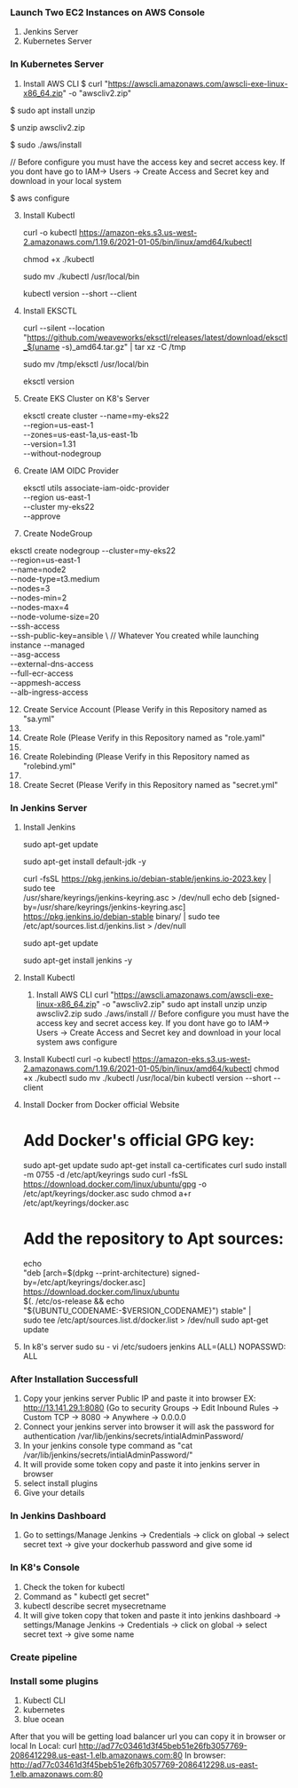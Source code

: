 ### Launch Two EC2 Instances on AWS Console
1. Jenkins Server
2. Kubernetes Server

### In Kubernetes Server
1. Install AWS CLI
  $ curl "https://awscli.amazonaws.com/awscli-exe-linux-x86_64.zip" -o "awscliv2.zip"


  $ sudo apt install unzip

  
  $ unzip awscliv2.zip

  
  $ sudo ./aws/install

  
   // Before configure you must have the access key and secret access key. If you dont have go to IAM-> Users -> Create Access and Secret key and download in your local system
   
   
   $ aws configure

   
3. Install Kubectl

   

   curl -o kubectl https://amazon-eks.s3.us-west-2.amazonaws.com/1.19.6/2021-01-05/bin/linux/amd64/kubectl


   chmod +x ./kubectl


   sudo mv ./kubectl /usr/local/bin


   kubectl version --short --client

   
5. Install EKSCTL


   curl --silent --location "https://github.com/weaveworks/eksctl/releases/latest/download/eksctl_$(uname -s)_amd64.tar.gz" | tar xz -C /tmp


    sudo mv /tmp/eksctl /usr/local/bin


   eksctl version

   
7. Create EKS Cluster on K8's Server


   eksctl create cluster --name=my-eks22 \
                      --region=us-east-1 \
                      --zones=us-east-1a,us-east-1b \
                      --version=1.31 \
                      --without-nodegroup


9. Create IAM OIDC Provider


    eksctl utils associate-iam-oidc-provider \
    --region us-east-1 \
    --cluster my-eks22 \
    --approve

   
11. Create NodeGroup
  
   
   eksctl create nodegroup --cluster=my-eks22 \
                       --region=us-east-1 \
                       --name=node2 \
                       --node-type=t3.medium \
                       --nodes=3 \
                       --nodes-min=2 \
                       --nodes-max=4 \
                       --node-volume-size=20 \
                       --ssh-access \
                       --ssh-public-key=ansible \     // Whatever You created while launching instance
                       --managed \
                       --asg-access \
                       --external-dns-access \
                       --full-ecr-access \
                       --appmesh-access \
                       --alb-ingress-access

                       
12. Create Service Account (Please Verify in this Repository named as "sa.yml"
13. 
14. Create Role (Please Verify in this Repository named as "role.yaml"
15. 
16. Create Rolebinding (Please Verify in this Repository named as "rolebind.yml"
17. 
18. Create Secret (Please Verify in this Repository named as "secret.yml"

### In Jenkins Server
1. Install Jenkins
   
   sudo apt-get update
   
   sudo apt-get install default-jdk -y
   
   curl -fsSL https://pkg.jenkins.io/debian-stable/jenkins.io-2023.key | sudo tee \
  /usr/share/keyrings/jenkins-keyring.asc > /dev/null
  echo deb [signed-by=/usr/share/keyrings/jenkins-keyring.asc] \
  https://pkg.jenkins.io/debian-stable binary/ | sudo tee \
  /etc/apt/sources.list.d/jenkins.list > /dev/null

   sudo apt-get update
   
   sudo apt-get install jenkins -y

2. Install Kubectl
   1. Install AWS CLI
     curl "https://awscli.amazonaws.com/awscli-exe-linux-x86_64.zip" -o "awscliv2.zip"
     sudo apt install unzip
     unzip awscliv2.zip
     sudo ./aws/install
     // Before configure you must have the access key and secret access key. If you dont have go to IAM-> Users -> Create Access and Secret key and download in your local system
     aws configure
  2. Install Kubectl
     curl -o kubectl https://amazon-eks.s3.us-west-2.amazonaws.com/1.19.6/2021-01-05/bin/linux/amd64/kubectl
     chmod +x ./kubectl
     sudo mv ./kubectl /usr/local/bin
     kubectl version --short --client
  3. Install Docker from Docker official Website
     # Add Docker's official GPG key:
      sudo apt-get update
      sudo apt-get install ca-certificates curl
      sudo install -m 0755 -d /etc/apt/keyrings
      sudo curl -fsSL https://download.docker.com/linux/ubuntu/gpg -o /etc/apt/keyrings/docker.asc
      sudo chmod a+r /etc/apt/keyrings/docker.asc
     # Add the repository to Apt sources:
      echo \
      "deb [arch=$(dpkg --print-architecture) signed-by=/etc/apt/keyrings/docker.asc] https://download.docker.com/linux/ubuntu \
      $(. /etc/os-release && echo "${UBUNTU_CODENAME:-$VERSION_CODENAME}") stable" | \
      sudo tee /etc/apt/sources.list.d/docker.list > /dev/null
      sudo apt-get update
  4. In k8's server
     sudo su -
    vi /etc/sudoers
    jenkins ALL=(ALL) NOPASSWD: ALL

### After Installation Successfull
1. Copy your jenkins server Public IP and paste it into browser EX: http://13.141.29.1:8080 (Go to security Groups -> Edit Inbound Rules -> Custom TCP -> 8080 -> Anywhere -> 0.0.0.0
2. Connect your jenkins server into browser it will ask the password for authentication /var/lib/jenkins/secrets/intialAdminPassword/
3. In your jenkins console type command as "cat /var/lib/jenkins/secrets/intialAdminPassword/"
4. It will provide some token copy and paste it into jenkins server in browser
5. select install plugins
6. Give your details

### In Jenkins Dashboard
1. Go to settings/Manage Jenkins -> Credentials -> click on global -> select secret text -> give your dockerhub password and give some id

### In K8's Console
1. Check the token for kubectl
2. Command as " kubectl get secret"
3. kubectl describe secret mysecretname
4. It will give token copy that token and paste it into jenkins dashboard -> settings/Manage Jenkins -> Credentials -> click on global -> select secret text -> give some name

### Create pipeline

### Install some plugins
1. Kubectl CLI
2. kubernetes
3. blue ocean

After that you will be getting load balancer url you can copy it in browser or local
In Local: curl http://ad77c03461d3f45beb51e26fb3057769-2086412298.us-east-1.elb.amazonaws.com:80
In browser: http://ad77c03461d3f45beb51e26fb3057769-2086412298.us-east-1.elb.amazonaws.com:80


